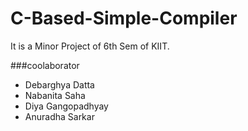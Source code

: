 # C-Based-Simple-Compiler

 It is a Minor Project of 6th Sem of KIIT.

 ###coolaborator
 * Debarghya Datta
 * Nabanita Saha
 * Diya Gangopadhyay
 * Anuradha Sarkar
